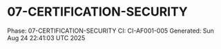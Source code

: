 # 07-CERTIFICATION-SECURITY
Phase: 07-CERTIFICATION-SECURITY
CI: CI-AF001-005
Generated: Sun Aug 24 22:41:03 UTC 2025
